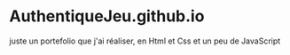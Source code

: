 # AuthentiqueJeu.github.io
juste un portefolio que j'ai réaliser, en Html et Css et un peu de JavaScript 
